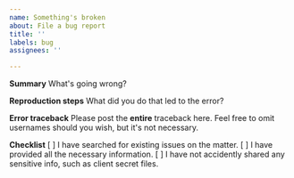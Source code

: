 ```yaml
---
name: Something's broken
about: File a bug report
title: ''
labels: bug
assignees: ''

---
```


**Summary**
What's going wrong?

**Reproduction steps**
What did you do that led to the error?

**Error traceback**
Please post the **entire** traceback here. Feel free to omit usernames should you wish, but it's not necessary.

**Checklist**
[ ] I have searched for existing issues on the matter.
[ ] I have provided all the necessary information.
[ ] I have not accidently shared any sensitive info, such as client secret files.
